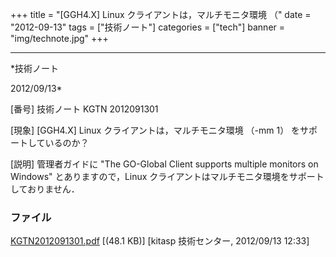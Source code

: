 ﻿+++
title = "[GGH4.X] Linux クライアントは，マルチモニタ環境 （"
date = "2012-09-13"
tags = ["技術ノート"]
categories = ["tech"]
banner = "img/technote.jpg"
+++

-----------------------------------------------------------------------------------------------------------------------------

*技術ノート

2012/09/13*


[番号]
技術ノート KGTN 2012091301

[現象]
[GGH4.X] Linux クライアントは，マルチモニタ環境 （-mm 1）
をサポートしているのか？

[説明]
管理者ガイドに "The GO-Global Client supports multiple monitors on
Windows" とありますので，Linux
クライアントはマルチモニタ環境をサポートしておりません．


### ファイル

 
 


[KGTN2012091301.pdf](http://techreport.kitasp.net/attachments/download/994/KGTN2012091301.pdf)
 [(48.1 KB)] [kitasp 技術センター, 2012/09/13
12:33]


 


 

